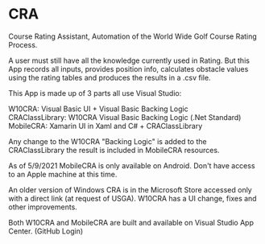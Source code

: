 # CRA
Course Rating Assistant, Automation of the World Wide Golf Course Rating Process.

A user must still have all the knowledge currently used in Rating. But this App records all inputs, provides position info,
calculates obstacle values using the rating tables and produces the results in a .csv file.

This App is made up of 3 parts all use Visual Studio:

  W10CRA:            Visual Basic UI + Visual Basic Backing Logic  
  CRAClassLibrary:   W10CRA Visual Basic Backing Logic (.Net Standard)  
  MobileCRA:         Xamarin UI in Xaml and C# + CRAClassLibrary  

Any change to the W10CRA "Backing Logic" is added to the CRAClassLibrary the result is included in MobileCRA resources.

As of 5/9/2021 MobileCRA is only available on Android. Don't have access to an Apple machine at this time. 

An older version of Windows CRA is in the Microsoft Store accessed only with a direct link (at request of USGA).
W10CRA has a UI change, fixes and other improvements.

Both W10CRA and MobileCRA are built and available on Visual Studio App Center. (GitHub Login)

